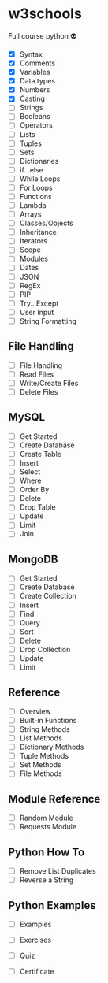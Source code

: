# w3schools
Full course python 👽

- [x] Syntax
- [x] Comments
- [x] Variables
- [x] Data types
- [x] Numbers
- [x] Casting
- [ ] Strings
- [ ] Booleans
- [ ] Operators
- [ ] Lists
- [ ] Tuples
- [ ] Sets
- [ ] Dictionaries
- [ ] if...else
- [ ] While Loops
- [ ] For Loops
- [ ] Functions
- [ ] Lambda
- [ ] Arrays
- [ ] Classes/Objects
- [ ] Inheritance
- [ ] Iterators
- [ ] Scope
- [ ] Modules
- [ ] Dates
- [ ] JSON
- [ ] RegEx
- [ ] PIP
- [ ] Try...Except
- [ ] User Input
- [ ] String Formatting

## **File Handling**

- [ ] File Handling
- [ ] Read Files
- [ ] Write/Create Files
- [ ] Delete Files

## **MySQL**

- [ ] Get Started
- [ ] Create Database
- [ ] Create Table
- [ ] Insert
- [ ] Select
- [ ] Where
- [ ] Order By
- [ ] Delete
- [ ] Drop Table
- [ ] Update
- [ ] Limit
- [ ] Join

## **MongoDB**

- [ ] Get Started
- [ ] Create Database
- [ ] Create Collection
- [ ] Insert
- [ ] Find
- [ ] Query
- [ ] Sort
- [ ] Delete
- [ ] Drop Collection
- [ ] Update
- [ ] Limit

## **Reference**

- [ ] Overview
- [ ] Built-in Functions
- [ ] String Methods
- [ ] List Methods
- [ ] Dictionary Methods
- [ ] Tuple Methods
- [ ] Set Methods
- [ ] File Methods

## **Module Reference**

- [ ] Random Module
- [ ] Requests Module

## **Python How To**

- [ ] Remove List Duplicates
- [ ] Reverse a String

## **Python Examples**

- [ ] Examples
- [ ] Exercises
- [ ] Quiz
- [ ] Certificate



